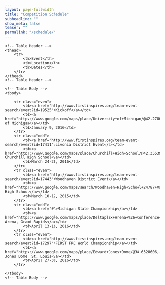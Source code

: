 ```yaml
---
layout: page-fullwidth
title: "Competition Schedule"
subheadline: ""
show_meta: false
teaser: ""
permalink: "/schedule/"
---
```


<table cellspacing='0'> <!-- cellspacing='0' is important, must stay -->

	<!-- Table Header -->
	<thead>
		<tr>
			<th>Event</th>
			<th>Location</th>
			<th>Dates</th>
		</tr>
	</thead>
	<!-- Table Header -->

	<!-- Table Body -->
	<tbody>

		<tr class="even">
			<td><a href="http://www.firstinspires.org/team-event-search/event?id=19525">Kickoff</a></td>
			<td><a href="https://www.google.com/maps/place/University+of+Michigan/@42.2780475,-83.7404128,17z/data=!3m1!4b1!4m2!3m1!1s0x883cae38e7de1701:0x5ba14e5178e997e3">University of Michigan</a></td>
			<td>January 9, 2016</td>
		</tr>
		<tr class="odd">
			<td><a href="http://www.firstinspires.org/team-event-search/event?id=17411">Livonia District Event</a></td>
			<td><a href="https://www.google.com/maps/place/Churchill+High+School/@42.3553964,-83.4107871,17z/data=!3m1!4b1!4m2!3m1!1s0x883b4d4c2c762563:0xc384e2d0864c421d">Livonia Churchill High School</a></td>
			<td>March 24-26, 2016</td>
		</tr>
		<tr class="even">
			<td><a href="http://www.firstinspires.org/team-event-search/event?id=17443">Woodhaven District Event</a></td>
			<td><a href="https://www.google.com/maps/search/Woodhaven+High+School+24787+Van+Horn+Road+Brownstown,+MI+48134+USA/@42.1223108,-83.2738915,17z/data=!3m1!4b1">Woodhaven High School</a></td>
			<td>March 10-12, 2015</td>
		</tr>
		<tr class="odd">
			<td><a href="#">Michigan State Championship</a></td>
			<td><a href="https://www.google.com/maps/place/Deltaplex+Arena+%26+Conference+Center/@43.008938,-85.6838785,17z/data=!3m1!4b1!4m2!3m1!1s0x8819ac037587d3d5:0x8cb9663d50753e9d">Deltaplex Arena, Grand Rapids</a></td>
			<td>April 13-16, 2016</td>
		</tr>
		<tr class="even">
			<td><a href="http://www.firstinspires.org/team-event-search/event?id=17297">FIRST FRC World Championship</a></td>
			<td><a href="https://www.google.com/maps/place/Edward+Jones+Dome/@38.6328606,-90.1906683,17z/data=!3m1!4b1!4m2!3m1!1s0x87d8b31f4b9ec5c1:0xe0984b60ee40c8ee">Edward Jones Dome, St. Louis</a></td>
			<td>April 27-30, 2016</td>
		</tr>

	</tbody>
	<!-- Table Body -->

</table>